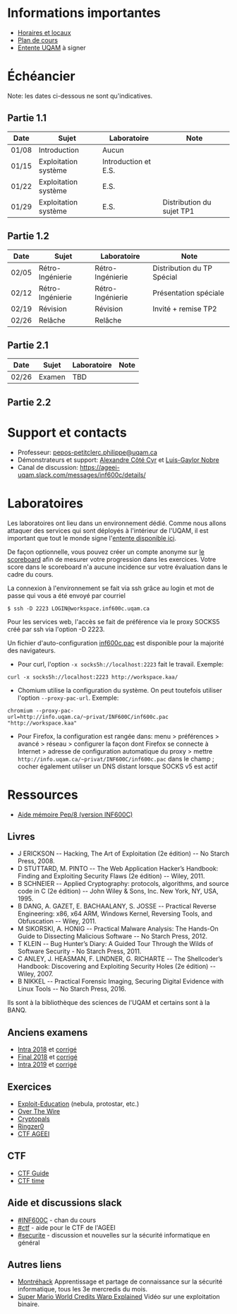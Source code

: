 # Informations importantes

* [Horaires et locaux](http://www.etudier.uqam.ca/cours?sigle=INF600C#Horaire)
* [Plan de cours](http://syllabus.uqam.ca/files/1546976573_2019_Hiver_INF600C.html)
* [Entente UQAM](doc/EntenteUQAM.pdf) à signer

# Échéancier

Note: les dates ci-dessous ne sont qu'indicatives.

## Partie 1.1

| Date | Sujet | Laboratoire | Note |
| --- | --- | --- | --- |
| 01/08 | Introduction | Aucun | |
| 01/15 | Exploitation système | Introduction et E.S. | |
| 01/22 | Exploitation système | E.S. | |
| 01/29 | Exploitation système | E.S. | Distribution du sujet TP1 |

## Partie 1.2

| Date | Sujet | Laboratoire | Note |
| --- | --- | --- | --- |
| 02/05 | Rétro-Ingénierie | Rétro-Ingénierie | Distribution du TP Spécial |
| 02/12 | Rétro-Ingénierie | Rétro-Ingénierie | Présentation spéciale |
| 02/19 | Révision | Révision | Invité + remise TP2 |
| 02/26 | Relâche | Relâche | |

## Partie 2.1

| Date | Sujet | Laboratoire | Note |
| --- | --- | --- | --- |
| 02/26 | Examen | TBD | |

## Partie 2.2

# Support et contacts

* Professeur: <pepos-petitclerc.philippe@uqam.ca>
* Démonstrateurs et support: [Alexandre Côté Cyr](https://ageei-uqam.slack.com/messages/@barberousse) et [Luis-Gaylor Nobre](https://ageei-uqam.slack.com/messages/@lgnobre)
* Canal de discussion: <https://ageei-uqam.slack.com/messages/inf600c/details/>


# Laboratoires

Les laboratoires ont lieu dans un environnement dédié. Comme nous allons attaquer des services qui sont déployés à l'intérieur de l'UQAM, il est important que tout le monde signe l'[entente disponible ici](doc/EntenteUQAM.pdf).

De façon optionnelle, vous pouvez créer un compte anonyme sur [le scoreboard](https://scoreboard.inf600c.uqam.ca/) afin de mesurer votre progression dans les exercices. Votre score dans le scoreboard n'a aucune incidence sur votre évaluation dans le cadre du cours.

La connexion à l'environnement se fait via ssh grâce au login et mot de passe qui vous a été envoyé par courriel

~~~
$ ssh -D 2223 LOGIN@workspace.inf600c.uqam.ca
~~~

Pour les services web, l'accès se fait de préférence via le proxy SOCKS5 créé par ssh via l'option -D 2223.

Un fichier d'auto-configuration [inf600c.pac](http://info.uqam.ca/~privat/INF600C/inf600c.pac) est disponible pour la majorité des navigateurs.

* Pour curl, l'option `-x socks5h://localhost:2223` fait le travail.
  Exemple: 

~~~
curl -x socks5h://localhost:2223 http://workspace.kaa/
~~~

* Chomium utilise la configuration du système. On peut toutefois utiliser l'option `--proxy-pac-url`.
  Exemple:

~~~
chromium --proxy-pac-url=http://info.uqam.ca/~privat/INF600C/inf600c.pac "http://workspace.kaa"
~~~

* Pour Firefox, la configuration est rangée dans: menu > préférences > avancé > réseau > configurer la façon dont Firefox se connecte à Internet > adresse de configuration automatique du proxy > mettre `http://info.uqam.ca/~privat/INF600C/inf600c.pac` dans le champ ; cocher également utiliser un DNS distant lorsque SOCKS v5 est actif

# Ressources

* [Aide mémoire Pep/8 (version INF600C)](res/aide-pep8.pdf)

## Livres

* J ERICKSON -- Hacking, The Art of Exploitation (2e édition) -- No Starch Press, 2008.
* D STUTTARD, M. PINTO -- The Web Application Hacker’s Handbook: Finding and Exploiting Security Flaws (2e édition) -- Wiley, 2011.
* B SCHNEIER -- Applied Cryptography: protocols, algorithms, and source code in C (2e édition) -- John Wiley & Sons, Inc. New York, NY, USA, 1995.
* B DANG, A. GAZET, E. BACHAALANY, S. JOSSE -- Practical Reverse Engineering: x86, x64 ARM, Windows Kernel, Reversing Tools, and Obfuscation -- Wiley, 2011.
* M SIKORSKI, A. HONIG -- Practical Malware Analysis: The Hands-On Guide to Dissecting Malicious Software -- No Starch Press, 2012.
* T KLEIN -- Bug Hunter’s Diary: A Guided Tour Through the Wilds of Software Security  - No Starch Press, 2011.
* C ANLEY, J. HEASMAN, F. LINDNER, G. RICHARTE -- The Shellcoder’s Handbook: Discovering and Exploiting Security Holes (2e édition) -- Wiley, 2007.
* B NIKKEL -- Practical Forensic Imaging, Securing Digital Evidence with Linux Tools --
 No Starch​ ​Press,​ ​2016.

Ils sont à la bibliothèque des sciences de l'UQAM et certains sont à la BANQ.

## Anciens examens

* [Intra 2018](exams/INF600C-181-intra-sujet.pdf) et [corrigé](exams/INF600C-181-intra-corrige.pdf)
* [Final 2018](exams/INF600C-181-final-sujet.pdf) et [corrigé](exams/INF600C-181-final-corrige.pdf)
* [Intra 2019](exams/INF600C-191-intra-sujet.pdf) et [corrigé](exams/INF600C-191-intra-corrige.pdf)

## Exercices

* [Exploit-Education](https://exploit.education/) (nebula, protostar, etc.)
* [Over The Wire](http://overthewire.org)
* [Cryptopals](http://cryptopals.com/)
* [Ringzer0](https://ringzer0team.com/)
* [CTF AGEEI](https://ctf.ageei.uqam.ca/)

## CTF

* [CTF Guide](https://trailofbits.github.io/ctf/)
* [CTF time](http://ctftime.org)

## Aide et discussions slack

* [#INF600C](https://ageei-uqam.slack.com/messages/inf600c/) - chan du cours
* [#ctf](https://ageei-uqam.slack.com/messages/ctf/) - aide pour le CTF de l'AGEEI
* [#securite](https://ageei-uqam.slack.com/messages/securite/) - discussion et nouvelles sur la sécurité informatique en général

## Autres liens

* [Montréhack](https://montrehack.ca/) Apprentissage et partage de connaissance sur la sécurité informatique, tous les 3e mercredis du mois.
* [Super Mario World Credits Warp Explained](https://www.youtube.com/watch?v=vAHXK2wut_I) Vidéo sur une exploitation binaire.

